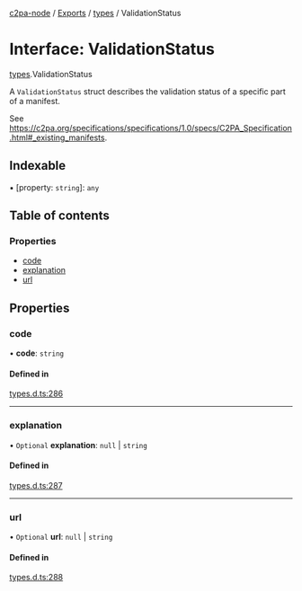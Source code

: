 [c2pa-node](../README.md) / [Exports](../modules.md) / [types](../modules/types.md) / ValidationStatus

# Interface: ValidationStatus

[types](../modules/types.md).ValidationStatus

A `ValidationStatus` struct describes the validation status of a specific part of a
manifest.

See
<https://c2pa.org/specifications/specifications/1.0/specs/C2PA_Specification.html#_existing_manifests>.

## Indexable

▪ [property: `string`]: `any`

## Table of contents

### Properties

- [code](types.ValidationStatus.md#code)
- [explanation](types.ValidationStatus.md#explanation)
- [url](types.ValidationStatus.md#url)

## Properties

### code

• **code**: `string`

#### Defined in

[types.d.ts:286](https://github.com/contentauth/c2pa-node/blob/46975b6/js-src/types.d.ts#L286)

___

### explanation

• `Optional` **explanation**: ``null`` \| `string`

#### Defined in

[types.d.ts:287](https://github.com/contentauth/c2pa-node/blob/46975b6/js-src/types.d.ts#L287)

___

### url

• `Optional` **url**: ``null`` \| `string`

#### Defined in

[types.d.ts:288](https://github.com/contentauth/c2pa-node/blob/46975b6/js-src/types.d.ts#L288)
